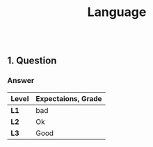 <h1 align="center"> Language</h1>
<br/><br/>

## 1. Question
### Answer
>

| **Level** | **Expectaions, Grade** |
|-----------|-------------|
| **L1**    | bad         |
| **L2**    | Ok          |
| **L3**    | Good        |